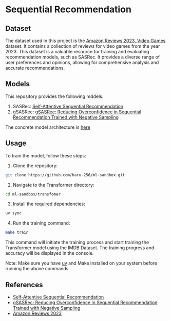 # Sequential Recommendation

## Dataset

The dataset used in this project is the [Amazon Reviews 2023, Video Games](https://amazon-reviews-2023.github.io/) dataset. It contains a collection of reviews for video games from the year 2023. This dataset is a valuable resource for training and evaluating recommendation models, such as SASRec. It provides a diverse range of user preferences and opinions, allowing for comprehensive analysis and accurate recommendations.

## Models

This repository provides the following mddels.

1. SASRec: [Self-Attentive Sequential Recommendation](<https://arxiv.org/abs/1808.09781>)
1. gSASRec: [gSASRec: Reducing Overconfidence in Sequential Recommendation Trained with Negative Sampling](https://arxiv.org/abs/2308.07192)

The concrete model architecture is [here](https://github.com/haru-256/ml-sandbox/tree/main/sequential_recommendation/models)

## Usage

To train the model, follow these steps:

1. Clone the repository:

```sh
git clone https://github.com/haru-256/ml-sandbox.git
```

2. Navigate to the Transformer directory:

```sh
cd ml-sandbox/transfomer
```

3. Install the required dependencies:

```sh
uv sync
```

4. Run the training command:

```sh
make train
```

This command will initiate the training process and start training the Transformer model using the IMDB Dataset. The training progress and accuracy will be displayed in the console.

Note: Make sure you have [uv](https://github.com/astral-sh/uv) and Make installed on your system before running the above commands.

## References

- [Self-Attentive Sequential Recommendation](https://arxiv.org/abs/1808.09781)
- [gSASRec: Reducing Overconfidence in Sequential Recommendation Trained with Negative Sampling](https://arxiv.org/abs/2308.07192)
- [Amazon Reviews 2023](https://amazon-reviews-2023.github.io/)
